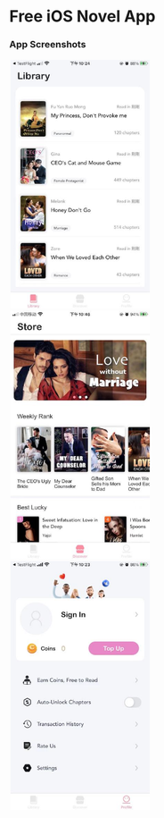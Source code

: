 # Free iOS Novel App

### App Screenshots 
<center class="third">
<img style="float:left;margin:2px;" src="https://github.com/VictorZhang2014/FreeiOS-NovelReader/blob/master/Screenshots/novel-library.jpeg" width="250" />
<img style="float:left;margin:2px;" src="https://github.com/VictorZhang2014/FreeiOS-NovelReader/blob/master/Screenshots/home-page.jpeg" width="250" />
<img style="float:left;margin:2px;" src="https://github.com/VictorZhang2014/FreeiOS-NovelReader/blob/master/Screenshots/setting-page.jpeg" width="250" />
</center>


